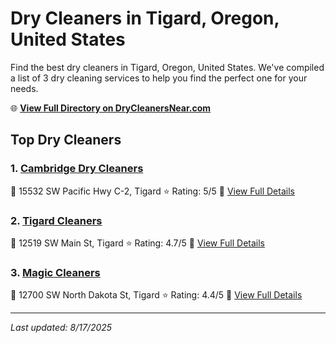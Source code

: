 # Dry Cleaners in Tigard, Oregon, United States

Find the best dry cleaners in Tigard, Oregon, United States. We've compiled a list of 3 dry cleaning services to help you find the perfect one for your needs.

🌐 **[View Full Directory on DryCleanersNear.com](https://drycleanersnear.com/city/US/Oregon/Tigard)**

## Top Dry Cleaners

### 1. [Cambridge Dry Cleaners](https://drycleanersnear.com/dryCleaner/68955abf82a21f618f14c50b/cambridge-dry-cleaners)
📍 15532 SW Pacific Hwy C-2, Tigard
⭐ Rating: 5/5
🔗 [View Full Details](https://drycleanersnear.com/dryCleaner/68955abf82a21f618f14c50b/cambridge-dry-cleaners)

### 2. [Tigard Cleaners](https://drycleanersnear.com/dryCleaner/68955a7f82a21f618f14c31a/tigard-cleaners)
📍 12519 SW Main St, Tigard
⭐ Rating: 4.7/5
🔗 [View Full Details](https://drycleanersnear.com/dryCleaner/68955a7f82a21f618f14c31a/tigard-cleaners)

### 3. [Magic Cleaners](https://drycleanersnear.com/dryCleaner/68955a9782a21f618f14c3d3/magic-cleaners)
📍 12700 SW North Dakota St, Tigard
⭐ Rating: 4.4/5
🔗 [View Full Details](https://drycleanersnear.com/dryCleaner/68955a9782a21f618f14c3d3/magic-cleaners)


---

*Last updated: 8/17/2025*
